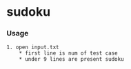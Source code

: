 sudoku
======

### Usage
	1. open input.txt
		* first line is num of test case
		* under 9 lines are present sudoku

